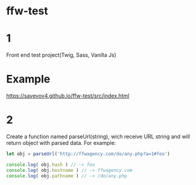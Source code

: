 # ffw-test
# 1
Front end test project(Twig, Sass, Vanilla Js)
# Example
https://savevov4.github.io/ffw-test/src/index.html

# 2
Create a function named parseUrl(string), wich receive URL string and will return object with parsed data. For example:
```js
let obj = parseUrl('http://ffwagency.com/do/any.php?a=1#foo')

console.log( obj.hash ) // -> foo
console.log( obj.hostname ) // -> ffwagency.com
console.log( obj.pathname ) // -> /do/any.php
```
